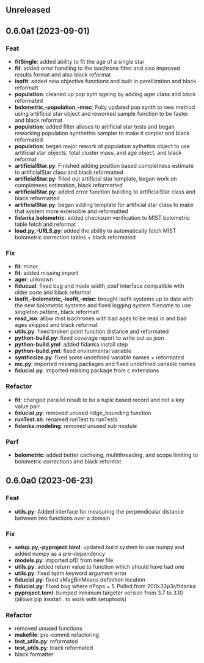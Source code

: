 ## Unreleased

## 0.6.0a1 (2023-09-01)

### Feat

- **fitSingle**: added ability to fit the age of a single star
- **fit**: added error handling to the isochrone fitter and also improved results format and also black reformat
- **isofit**: added new objective functions and built in parellization and black reformatt
- **population**: cleaned up pop syth ageing by adding ager class and black reformated
- **bolometric,-population,-misc**: Fully updated pop synth to new method using artiificial star object and reworked sample function to be faster and black reformat
- **population**: added filter aliases to artificial star tests and began reworking population synthethis sampler to make it simpler and black reformated
- **population**: began major rework of population sythethis object to use artificial star objects, total cluster mass, and age object, and black reformat
- **artificialStar.py**: Finished adding position based completness estimate to artificialStar class and black reformatted
- **artificialStar.py**: filled out artificial star template, began work on completness estimation, black reformatted
- **artificialStar.py**: added error function building to artificialStar class and black reformatted
- **artificialStar.py**: began adding template for artificial star class to make that system more extensible and reformatted
- **fidanka.bolometric**: added checksum verification to MIST bolometric table fetch and reformat
- **load.py,-URLS.py**: added the ability to automatically fetch MIST bolometric correction tables + black reformated

### Fix

- **fit**: minor
- **fit**: added missing import
- **ager**: unknown
- **fiducual**: fixed bug and made width_coef interface compatible with older code and black reformat
- **isofit,-bolometric,-isofit,-misc**: brought isofit systems up to date with the new bolometric systems and fixed logging system filename to use singleton pattern, black reformatt
- **read_iso**: allow mist isochrones with bad ages to be read in and bad ages skipped and black reformat
- **utils.py**: fixed broken point function distance and reformated
- **python-build.py**: fixed coverage report to write out as json
- **python-build.yml**: added fidanka install step
- **python-build.yml**: fixed enviromental variable
- **synthesize.py**: fixed some undefined variable names + reformated
- **mc.py**: imported missing packages and fixed undefined variable names
- **fiducial.py**: imported missing package from c extensions

### Refactor

- **fit**: changed parallel result to be a tuple based record and not a key value pair
- **fiducial.py**: removed unused ridge_bounding function
- **runTest.sh**: renamed runTest to runTests
- **fidanka.modeling**: removed unused sub module

### Perf

- **bolometric**: added better cacheing, multithreading, and scope limiting to bolometric corrections and black reformat

## 0.6.0a0 (2023-06-23)

### Feat

- **utils.py**: Added interface for measuring the perpendicular distance between two functions over a domain

### Fix

- **setup.py,-pyproject.toml**: updated build system to use numpy and added numpy as a pre-dependency
- **models.py**: imported pfD from new file
- **utils.py**: added return value to function which should have had one
- **utils.py**: fixed tqdm keyword argument error
- **fiducial.py**: fixed vMagBinMeans definition location
- **fiducial.py**: Fixed bug where nPops = 1. Pulled from 200k33p3r/fidanka
- **pyproject.toml**: bumped minimum targeter version from 3.7 to 3.10 (allows pip insstall . to work with setuptools)

### Refactor

- removed unused functions
- **makefile**: pre-commit refactoring
- **test_utils.py**: reformated
- **test_utils.py**: black reformated
- black formatter
